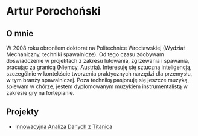
# Artur Porochoński

## O mnie

W 2008 roku obroniłem doktorat na Politechnice Wrocławskiej (Wydział Mechaniczny, techniki spawalnicze). Od tego czasu zdobywam doświadczenie w projektach z zakresu lutowania, zgrzewania i spawania, pracując za granicą (Niemcy, Austria). Interesuję się sztuczną inteligencją, szczególnie w kontekście tworzenia praktycznych narzędzi dla przemysłu, w tym branży spawalniczej. Poza techniką pasjonuję się jeszcze muzyką, śpiewam w chórze, jestem dyplomowanym muzykiem instrumentalistą w zakresie gry na fortepianie.

## Projekty

- [Innowacyjna Analiza Danych z Titanica](/od-zera-do-ai-portfolio/projects/titanic/eda_by_artur_porochonski/)
